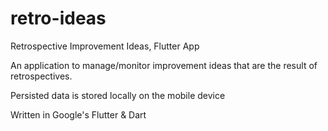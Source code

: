 # retro-ideas
Retrospective Improvement Ideas, Flutter App

An application to manage/monitor improvement ideas that are the result of retrospectives.

Persisted data is stored locally on the mobile device

Written in Google's Flutter & Dart

